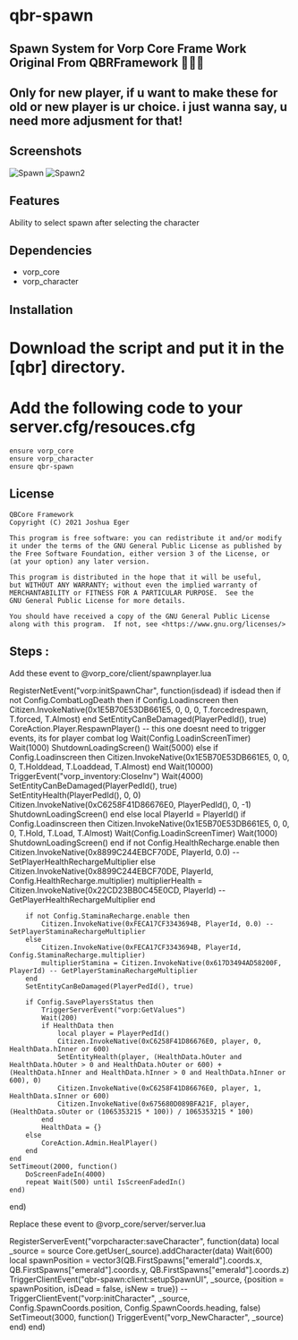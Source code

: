 # qbr-spawn

## Spawn System for Vorp Core Frame Work Original From QBRFramework 🧑‍🤝‍🧑

## Only for new player, if u want to make these for old or new player is ur choice. i just wanna say, u need more adjusment for that!

## Screenshots
![Spawn](https://cdn.discordapp.com/attachments/1021700112776437760/1183161143800373409/image.png?ex=658753ae&is=6574deae&hm=8f35526c88469d9326f1e031376698c0801e593e019e179b0061146fed76e9b0&)
![Spawn2](https://cdn.discordapp.com/attachments/1021700112776437760/1183160768309497886/image.png?ex=65875355&is=6574de55&hm=856dbd8cc38fef03d729dc56db7e3370105aa382870db469b63ba8ac942b7a27&)

## Features
Ability to select spawn after selecting the character

## Dependencies
- vorp_core
- vorp_character

## Installation

# Download the script and put it in the [qbr] directory.

# Add the following code to your server.cfg/resouces.cfg

```
ensure vorp_core
ensure vorp_character
ensure qbr-spawn
```

## License
```
QBCore Framework
Copyright (C) 2021 Joshua Eger

This program is free software: you can redistribute it and/or modify
it under the terms of the GNU General Public License as published by
the Free Software Foundation, either version 3 of the License, or
(at your option) any later version.

This program is distributed in the hope that it will be useful,
but WITHOUT ANY WARRANTY; without even the implied warranty of
MERCHANTABILITY or FITNESS FOR A PARTICULAR PURPOSE.  See the
GNU General Public License for more details.

You should have received a copy of the GNU General Public License
along with this program.  If not, see <https://www.gnu.org/licenses/>
```

## Steps : 

Add these event to @vorp_core/client/spawnplayer.lua

RegisterNetEvent("vorp:initSpawnChar", function(isdead)
    if isdead then
        if not Config.CombatLogDeath then
            if Config.Loadinscreen then
                Citizen.InvokeNative(0x1E5B70E53DB661E5, 0, 0, 0, T.forcedrespawn, T.forced, T.Almost)
            end
            SetEntityCanBeDamaged(PlayerPedId(), true)
            CoreAction.Player.RespawnPlayer() -- this one doesnt need to trigger events, its for player combat log
            Wait(Config.LoadinScreenTimer)
            Wait(1000)
            ShutdownLoadingScreen()
            Wait(5000)
        else
            if Config.Loadinscreen then
                Citizen.InvokeNative(0x1E5B70E53DB661E5, 0, 0, 0, T.Holddead, T.Loaddead, T.Almost)
            end
            Wait(10000)
            TriggerEvent("vorp_inventory:CloseInv")
            Wait(4000)
            SetEntityCanBeDamaged(PlayerPedId(), true)
            SetEntityHealth(PlayerPedId(), 0, 0)
            Citizen.InvokeNative(0xC6258F41D86676E0, PlayerPedId(), 0, -1)
            ShutdownLoadingScreen()
        end
    else
        local PlayerId = PlayerId()
        if Config.Loadinscreen then
            Citizen.InvokeNative(0x1E5B70E53DB661E5, 0, 0, 0, T.Hold, T.Load, T.Almost)
            Wait(Config.LoadinScreenTimer)
            Wait(1000)
            ShutdownLoadingScreen()
        end
        if not Config.HealthRecharge.enable then
            Citizen.InvokeNative(0x8899C244EBCF70DE, PlayerId, 0.0) -- SetPlayerHealthRechargeMultiplier
        else
            Citizen.InvokeNative(0x8899C244EBCF70DE, PlayerId, Config.HealthRecharge.multiplier)
            multiplierHealth = Citizen.InvokeNative(0x22CD23BB0C45E0CD, PlayerId) -- GetPlayerHealthRechargeMultiplier
        end

        if not Config.StaminaRecharge.enable then
            Citizen.InvokeNative(0xFECA17CF3343694B, PlayerId, 0.0) -- SetPlayerStaminaRechargeMultiplier
        else
            Citizen.InvokeNative(0xFECA17CF3343694B, PlayerId, Config.StaminaRecharge.multiplier)
            multiplierStamina = Citizen.InvokeNative(0x617D3494AD58200F, PlayerId) -- GetPlayerStaminaRechargeMultiplier
        end
        SetEntityCanBeDamaged(PlayerPedId(), true)

        if Config.SavePlayersStatus then
            TriggerServerEvent("vorp:GetValues")
            Wait(200)
            if HealthData then
                local player = PlayerPedId()
                Citizen.InvokeNative(0xC6258F41D86676E0, player, 0, HealthData.hInner or 600)
                SetEntityHealth(player, (HealthData.hOuter and HealthData.hOuter > 0 and HealthData.hOuter or 600) + (HealthData.hInner and HealthData.hInner > 0 and HealthData.hInner or 600), 0)
                Citizen.InvokeNative(0xC6258F41D86676E0, player, 1, HealthData.sInner or 600)
                Citizen.InvokeNative(0x675680D089BFA21F, player, (HealthData.sOuter or (1065353215 * 100)) / 1065353215 * 100)
            end
            HealthData = {}
        else
            CoreAction.Admin.HealPlayer()
        end
    end
    SetTimeout(2000, function()
        DoScreenFadeIn(4000)
        repeat Wait(500) until IsScreenFadedIn()
    end)
end)

Replace these event to @vorp_core/server/server.lua

RegisterServerEvent("vorpcharacter:saveCharacter", function(data)
	local _source = source
	Core.getUser(_source).addCharacter(data)
	Wait(600)
	local spawnPosition = vector3(QB.FirstSpawns["emerald"].coords.x, QB.FirstSpawns["emerald"].coords.y, QB.FirstSpawns["emerald"].coords.z)
	TriggerClientEvent("qbr-spawn:client:setupSpawnUI", _source, {position = spawnPosition, isDead = false, isNew = true})
	-- TriggerClientEvent("vorp:initCharacter", _source, Config.SpawnCoords.position, Config.SpawnCoords.heading, false)
	SetTimeout(3000, function()
		TriggerEvent("vorp_NewCharacter", _source)
	end)
end)
